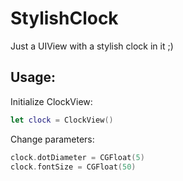 # StylishClock

Just a UIView with a stylish clock in it ;)

## Usage:

Initialize ClockView:
```swift
let clock = ClockView()
```

Change parameters:
```swift
clock.dotDiameter = CGFloat(5)
clock.fontSize = CGFloat(50)
```
